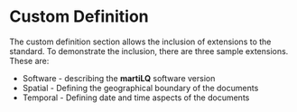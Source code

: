 Custom Definition
=================

The custom definition section allows the inclusion of extensions
to the standard.  To demonstrate the inclusion, there are three
sample extensions.  These are:

  * Software - describing the **martiLQ** software version
  * Spatial - Defining the geographical boundary of the documents
  * Temporal - Defining date and time aspects of the documents
